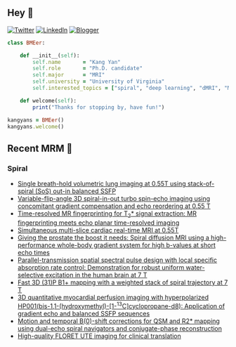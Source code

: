 ## Hey 👋
[![Twitter](https://img.shields.io/badge/Twitter-%231DA1F2.svg?style=for-the-badge&logo=X&logoColor=black)](https://twitter.com/KangY01)
[![LinkedIn](https://img.shields.io/badge/linkedin-%230077B5.svg?style=for-the-badge&logo=linkedin&logoColor=white)](https://www.linkedin.com/in/kyanyan/)
[![Blogger](https://img.shields.io/badge/Blogger-FF5722?style=for-the-badge&logo=blogger&logoColor=white)](https://kangyan.bearblog.dev/)







```ruby
class BMEer:

    def __init__(self):
        self.name       = "Kang Yan"
        self.role       = "Ph.D. candidate"
        self.major      = "MRI"
        self.university = "University of Virginia"
        self.interested_topics = ["spiral", "deep learning", "dMRI", "MRgFUS"]

    def welcome(self):
        print("Thanks for stopping by, have fun!")

kangyans = BMEer()
kangyans.welcome()
```

<!---
## Stats

![Kang Yan's GitHub stats](https://github-readme-stats.vercel.app/api?username=kangyans&show_icons=true&theme=radical)
-->




## Recent MRM 📖

### Spiral

<!-- BLOG-POST-LIST:START -->
- [Single breath-hold volumetric lung imaging at 0.55T using stack-of-spiral (SoS) out-in balanced SSFP](https://pubmed.ncbi.nlm.nih.gov/39607896/?utm_source=Other&utm_medium=rss&utm_campaign=pubmed-2&utm_content=1dq9VTyhitM3EgGXAVRnj2Q6OZNDMAI7k6GR3bE69cM8tHTgim&fc=20241028171454&ff=20241202215943&v=2.18.0.post9+e462414)
- [Variable-flip-angle 3D spiral-in-out turbo spin-echo imaging using concomitant gradient compensation and echo reordering at 0.55 T](https://pubmed.ncbi.nlm.nih.gov/39567364/?utm_source=Other&utm_medium=rss&utm_campaign=pubmed-2&utm_content=1dq9VTyhitM3EgGXAVRnj2Q6OZNDMAI7k6GR3bE69cM8tHTgim&fc=20241028171454&ff=20241202215943&v=2.18.0.post9+e462414)
- [Time-resolved MR fingerprinting for T<sub>2</sub>* signal extraction: MR fingerprinting meets echo planar time-resolved imaging](https://pubmed.ncbi.nlm.nih.gov/39567357/?utm_source=Other&utm_medium=rss&utm_campaign=pubmed-2&utm_content=1dq9VTyhitM3EgGXAVRnj2Q6OZNDMAI7k6GR3bE69cM8tHTgim&fc=20241028171454&ff=20241202215943&v=2.18.0.post9+e462414)
- [Simultaneous multi-slice cardiac real-time MRI at 0.55T](https://pubmed.ncbi.nlm.nih.gov/39506513/?utm_source=Other&utm_medium=rss&utm_campaign=pubmed-2&utm_content=1dq9VTyhitM3EgGXAVRnj2Q6OZNDMAI7k6GR3bE69cM8tHTgim&fc=20241028171454&ff=20241202215943&v=2.18.0.post9+e462414)
- [Giving the prostate the boost it needs: Spiral diffusion MRI using a high-performance whole-body gradient system for high b-values at short echo times](https://pubmed.ncbi.nlm.nih.gov/39497447/?utm_source=Other&utm_medium=rss&utm_campaign=pubmed-2&utm_content=1dq9VTyhitM3EgGXAVRnj2Q6OZNDMAI7k6GR3bE69cM8tHTgim&fc=20241028171454&ff=20241202215943&v=2.18.0.post9+e462414)
- [Parallel-transmission spatial spectral pulse design with local specific absorption rate control: Demonstration for robust uniform water-selective excitation in the human brain at 7 T](https://pubmed.ncbi.nlm.nih.gov/39481025/?utm_source=Other&utm_medium=rss&utm_campaign=pubmed-2&utm_content=1dq9VTyhitM3EgGXAVRnj2Q6OZNDMAI7k6GR3bE69cM8tHTgim&fc=20241028171454&ff=20241202215943&v=2.18.0.post9+e462414)
- [Fast 3D (31)P B1+ mapping with a weighted stack of spiral trajectory at 7 T](https://pubmed.ncbi.nlm.nih.gov/39365949/?utm_source=Other&utm_medium=rss&utm_campaign=pubmed-2&utm_content=1dq9VTyhitM3EgGXAVRnj2Q6OZNDMAI7k6GR3bE69cM8tHTgim&fc=20241028171454&ff=20241202215943&v=2.18.0.post9+e462414)
- [3D quantitative myocardial perfusion imaging with hyperpolarized HP001(bis-1,1-(hydroxymethyl)-[1-<sup>13</sup>C]cyclopropane-d8): Application of gradient echo and balanced SSFP sequences](https://pubmed.ncbi.nlm.nih.gov/39344297/?utm_source=Other&utm_medium=rss&utm_campaign=pubmed-2&utm_content=1dq9VTyhitM3EgGXAVRnj2Q6OZNDMAI7k6GR3bE69cM8tHTgim&fc=20241028171454&ff=20241202215943&v=2.18.0.post9+e462414)
- [Motion and temporal B(0)-shift corrections for QSM and R2* mapping using dual-echo spiral navigators and conjugate-phase reconstruction](https://pubmed.ncbi.nlm.nih.gov/39233495/?utm_source=Other&utm_medium=rss&utm_campaign=pubmed-2&utm_content=1dq9VTyhitM3EgGXAVRnj2Q6OZNDMAI7k6GR3bE69cM8tHTgim&fc=20241028171454&ff=20241202215943&v=2.18.0.post9+e462414)
- [High-quality FLORET UTE imaging for clinical translation](https://pubmed.ncbi.nlm.nih.gov/39219306/?utm_source=Other&utm_medium=rss&utm_campaign=pubmed-2&utm_content=1dq9VTyhitM3EgGXAVRnj2Q6OZNDMAI7k6GR3bE69cM8tHTgim&fc=20241028171454&ff=20241202215943&v=2.18.0.post9+e462414)
<!-- BLOG-POST-LIST:END -->


<!---
## Trophies 

[![trophy](https://github-profile-trophy.vercel.app/?username=kangyans&theme=onedark)](https://github.com/kangyans/github-profile-trophy)
--->






